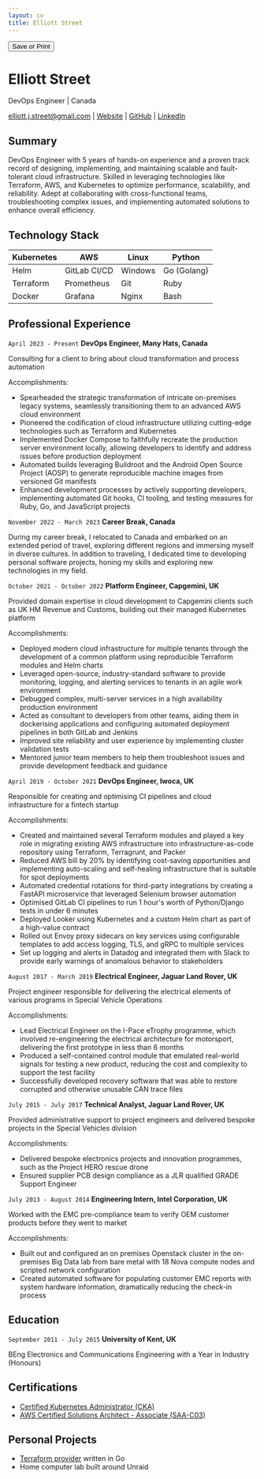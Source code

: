 ```yaml
---
layout: cv
title: Elliott Street
---
```

<button onclick="window.print()">Save or Print</button>
# Elliott Street
DevOps Engineer | Canada

<div id="webaddress">
<a href="mailto:elliott.j.street@gmail.com">elliott.j.street@gmail.com</a>
| <a href="https://ejstreet.dev">Website</a>
| <a href="https://github.com/ejstreet">GitHub</a>
| <a href="https://www.linkedin.com/in/elliottstreet">LinkedIn</a>
</div>

## Summary

DevOps Engineer with 5 years of hands-on experience and a proven track record of designing, implementing, and maintaining scalable and fault-tolerant cloud infrastructure. Skilled in leveraging technologies like Terraform, AWS, and Kubernetes to optimize performance, scalability, and reliability. Adept at collaborating with cross-functional teams, troubleshooting complex issues, and implementing automated solutions to enhance overall efficiency.

## Technology Stack

| Kubernetes | AWS          | Linux   | Python       |
|------------|--------------|---------|--------------|
| Helm       | GitLab CI/CD | Windows | Go  (Golang) |
| Terraform  | Prometheus   | Git     | Ruby         |
| Docker     | Grafana      | Nginx   | Bash         |

## Professional Experience

`April 2023 - Present`
__DevOps Engineer, Many Hats, Canada__

Consulting for a client to bring about cloud transformation and process automation

Accomplishments:
- Spearheaded the strategic transformation of intricate on-premises legacy systems, seamlessly transitioning them to an advanced AWS cloud environment
- Pioneered the codification of cloud infrastructure utilizing cutting-edge technologies such as Terraform and Kubernetes
- Implemented Docker Compose to faithfully recreate the production server environment locally, allowing developers to identify and address issues before production deployment
- Automated builds leveraging Buildroot and the Android Open Source Project (AOSP) to generate reproducible machine images from versioned Git manifests
- Enhanced development processes by actively supporting developers, implementing automated Git hooks, CI tooling, and testing measures for Ruby, Go, and JavaScript projects

`November 2022 - March 2023`
__Career Break, Canada__

During my career break, I relocated to Canada and embarked on an extended period of travel, exploring different regions and immersing myself in diverse cultures. In addition to traveling, I dedicated time to developing personal software projects, honing my skills and exploring new technologies in my field.

`October 2021 - October 2022`
__Platform Engineer, Capgemini, UK__

Provided domain expertise in cloud development to Capgemini clients such as UK HM Revenue and Customs, building out their managed Kubernetes platform

Accomplishments:
- Deployed modern cloud infrastructure for multiple tenants through the development of a common platform using reproducible Terraform modules and Helm charts
- Leveraged open-source, industry-standard software to provide monitoring, logging, and alerting services to tenants in an agile work environment
- Debugged complex, multi-server services in a high availability production environment
- Acted as consultant to developers from other teams, aiding them in dockerising applications and configuring automated deployment pipelines in both GitLab and Jenkins
- Improved site reliability and user experience by implementing cluster validation tests
- Mentored junior team members to help them troubleshoot issues and provide development feedback and guidance

`April 2019 - October 2021`
__DevOps Engineer, Iwoca, UK__

Responsible for creating and optimising CI pipelines and cloud infrastructure for a fintech startup

Accomplishments:
- Created and maintained several Terraform modules and played a key role in migrating existing AWS infrastructure into infrastructure-as-code repository using Terraform, Terragrunt, and Packer
- Reduced AWS bill by 20% by identifying cost-saving opportunities and implementing auto-scaling and self-healing infrastructure that is suitable for spot deployments
- Automated credential rotations for third-party integrations by creating a FastAPI microservice that leveraged Selenium browser automation
- Optimised GitLab CI pipelines to run 1 hour's worth of Python/Django tests in under 6 minutes
- Deployed Looker using Kubernetes and a custom Helm chart as part of a high-value contract
- Rolled out Envoy proxy sidecars on key services using configurable templates to add access logging, TLS, and gRPC to multiple services
- Set up logging and alerts in Datadog and integrated them with Slack to provide early warnings of anomalous behavior to stakeholders

`August 2017 - March 2019`
__Electrical Engineer, Jaguar Land Rover, UK__

Project engineer responsible for delivering the electrical elements of various programs in Special Vehicle Operations

Accomplishments:
- Lead Electrical Engineer on the I-Pace eTrophy programme, which involved re-engineering the electrical architecture for motorsport, delivering the first prototype in less than 6 months
- Produced a self-contained control module that emulated real-world signals for testing a new product, reducing the cost and complexity to support the test facility
- Successfully developed recovery software that was able to restore corrupted and otherwise unusable CAN trace files

`July 2015 - July 2017`
__Technical Analyst, Jaguar Land Rover, UK__

Provided administrative support to project engineers and delivered bespoke projects in the Special Vehicles division

Accomplishments:
- Delivered bespoke electronics projects and innovation programmes, such as the Project HERO rescue drone
- Ensured supplier PCB design compliance as a JLR qualified GRADE Support Engineer

`July 2013 - August 2014`
__Engineering Intern, Intel Corporation, UK__

Worked with the EMC pre-compliance team to verify OEM customer products before they went to market

Accomplishments:
- Built out and configured an on premises Openstack cluster in the on-premises Big Data lab from bare metal with 18 Nova compute nodes and scripted network configuration
- Created automated software for populating customer EMC reports with system hardware information, dramatically reducing the check-in process

## Education
`September 2011 - July 2015`
__University of Kent, UK__

BEng Electronics and Communications Engineering with a Year in Industry (Honours)

## Certifications

- [Certified Kubernetes Administrator (CKA)](https://www.credly.com/badges/9b1914ea-83e6-4dcf-b9be-53a922416637)
- [AWS Certified Solutions Architect - Associate (SAA-C03)](https://www.credly.com/badges/d302fc4b-a214-4cf1-8f28-3a296cfa829f)

## Personal Projects

- [Terraform provider](https://github.com/ejstreet/terraform-provider-omg-lol) written in Go
- Home computer lab built around Unraid
